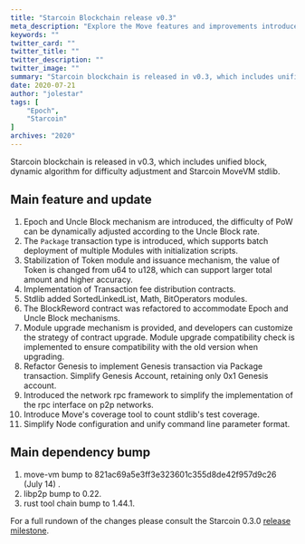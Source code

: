 ```yaml
---
title: "Starcoin Blockchain release v0.3"
meta_description: "Explore the Move features and improvements introduced in the latest Starcoin v0.3 release."
keywords: ""
twitter_card: ""
twitter_title: ""
twitter_description: ""
twitter_image: ""
summary: "Starcoin blockchain is released in v0.3, which includes unified block, dynamic algorithm for difficulty adjustment and Starcoin MoveVM stdlib."
date: 2020-07-21
author: "jolestar"
tags: [
    "Epoch",
    "Starcoin"
]
archives: "2020"
---
```


Starcoin blockchain is released in v0.3, which includes unified block, dynamic algorithm for difficulty adjustment and Starcoin MoveVM stdlib.

## Main feature and update

1. Epoch and Uncle Block mechanism are introduced, the difficulty of PoW can be dynamically adjusted according to the Uncle Block rate.
2. The `Package` transaction type is introduced, which supports batch deployment of multiple Modules with initialization scripts.
3. Stabilization of Token module and issuance mechanism, the value of Token is changed from u64 to u128, which can support larger total amount and higher accuracy.
4. Implementation of Transaction fee distribution contracts.
5. Stdlib added SortedLinkedList, Math, BitOperators modules.
6. The BlockReword contract was refactored to accommodate Epoch and Uncle Block mechanisms.
7. Module upgrade mechanism is provided, and developers can customize the strategy of contract upgrade. Module upgrade compatibility check is implemented to ensure compatibility with the old version when upgrading.
8. Refactor Genesis to implement Genesis transaction via Package transaction. Simplify Genesis Account, retaining only 0x1 Genesis account.
9. Introduced the network rpc framework to simplify the implementation of the rpc interface on p2p networks.
10. Introduce Move's coverage tool to count stdlib's test coverage.
11. Simplify Node configuration and unify command line parameter format.

## Main dependency bump

1. move-vm bump to 821ac69a5e3ff3e323601c355d8de42f957d9c26 (July 14) .
2. libp2p bump to 0.22.
3. rust tool chain bump to 1.44.1.

For a full rundown of the changes please consult the Starcoin 0.3.0 [release milestone](https://github.com/starcoinorg/starcoin/milestone/8).
